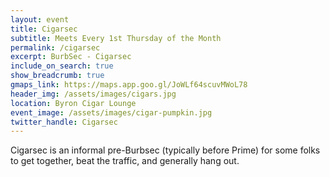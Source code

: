 ```yaml
---
layout: event
title: Cigarsec
subtitle: Meets Every 1st Thursday of the Month
permalink: /cigarsec
excerpt: BurbSec - Cigarsec
include_on_search: true
show_breadcrumb: true
gmaps_link: https://maps.app.goo.gl/JoWLf64scuvMWoL78
header_img: /assets/images/cigars.jpg
location: Byron Cigar Lounge
event_image: /assets/images/cigar-pumpkin.jpg
twitter_handle: Cigarsec
---
```


Cigarsec is an informal pre-Burbsec (typically before Prime) for some folks to
get together, beat the traffic, and generally hang out.
